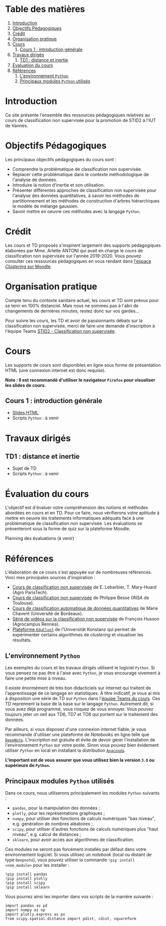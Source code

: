 
# Table des matières

1.  [Introduction](#org7ffb777)
2.  [Objectifs Pédagogiques](#orgef85acb)
3.  [Crédit](#org6eb5686)
4.  [Organisation pratique](#org7e2e7f7)
5.  [Cours](#orgdac92c1)
    1.  [Cours 1 : introduction générale](#org82483bd)
6.  [Travaux dirigés](#orgc0500d8)
    1.  [TD1 : distance et inertie](#org8cdbab3)
7.  [Évaluation du cours](#org8b7b6c3)
8.  [Références](#org3af4966)
    1.  [L'environnement `Python`](#orgf1373f9)
    2.  [Principaux modules `Python` utilisés](#orgc770e73)



<a id="org7ffb777"></a>

# Introduction

Ce site présente l'ensemble des ressources pédagogiques relatives au cours de classification non
supervisée pour la promotion de STID2 à l'IUT de Vannes.


<a id="orgef85acb"></a>

# Objectifs Pédagogiques

Les principaux objectifs pédagogiques du cours sont :

-   Comprendre la problématique de classification non supervisée.
-   Replacer cette problématique dans le contexte méthodologique de l'analyse de données.
-   Introduire la notion d'inertie et son utilisation.
-   Présenter différentes approches de classification non supervisée pour l'analyse des données
    quantitatives, à savoir les méthodes de partitionnement et les méthodes de construction d'arbres hiérarchiques
    le modèle de mélange gaussien.
-   Savoir mettre en oeuvre ces méthodes avec la langage `Python`.


<a id="org6eb5686"></a>

# Crédit

Les cours et TD proposés s'inspirent largement des supports pédagogiques élaborées par Mme. Arlette
ANTONI qui avait en charge le cours de classification non supervisée sur l'année 2019-2020. Vous
pouvez consulter ces ressources pédagogiques en vous rendant dans [l'espace *Clustering* sur Moodle](https://moodle.univ-ubs.fr/course/view.php?id=3596).


<a id="org7e2e7f7"></a>

# Organisation pratique

Compte tenu du contexte sanitaire actuel, les cours et TD sont prévus pour se tenir en 100%
distanciel. Mais nous ne sommes pas à l'abri de changements de dernières minutes, restez donc sur
vos gardes&#x2026;

Pour suivre les cours, les TD et avoir de passionnants débats sur la classification non supervisée, merci de
faire une demande d'inscription à l'équipe Teams [STID2 - Classification non
supervisée](https://teams.microsoft.com/l/team/19%3a541fb9397ced490aab1776de0de9202f%40thread.tacv2/conversations?groupId=775ce021-bec5-4bc8-9892-4854cd178be3&tenantId=2fbd12a9-cbb9-49a2-9612-7af4096a6529).


<a id="orgdac92c1"></a>

# Cours

Les supports de cours sont disponibles en ligne sous forme de présentation HTML (une connexion internet est
donc requise).

**Note : Il est recommandé d'utiliser le navigateur `Firefox` pour visualiser les slides de cours.**


<a id="org82483bd"></a>

## Cours 1 : introduction générale

-   [Slides HTML](https://roland-donat.github.io/cours-class-non-sup/cours/C1%20-%20Introduction%20g%C3%A9n%C3%A9rale/c1_intro.html)
-   Scripts `Python` : à venir


<a id="orgc0500d8"></a>

# Travaux dirigés


<a id="org8cdbab3"></a>

## TD1 : distance et inertie

-   Sujet de TD
-   Scripts `Python` : à venir


<a id="org8b7b6c3"></a>

# Évaluation du cours

L'objectif est d'évaluer votre compréhension des notions et méthodes abordées en cours et
en TD. Pour ce faire, nous vérifierons votre aptitude à mettre en oeuvre les traitements
informatiques adéquats face à une problématique de classification non supervisée. Les évaluations se
présenteront sous la forme de quiz sur la plateforme Moodle. 

Planning des évaluations (à venir)


<a id="org3af4966"></a>

# Références

L'élaboration de ce cours s'est appuyée sur de nombreuses références. Voici mes principales sources
d'inspiration :

-   [Cours de classification non supervisée](http://www2.agroparistech.fr/IMG/pdf/ClassificationNonSupervisee-AgroParisTech.pdf) de E. Lebarbier, T. Mary-Huard (Agro ParisTech).
-   [Cours de classification non supervisée](https://www.math.univ-toulouse.fr/~besse/Wikistat/pdf/st-m-explo-classif.pdf) de Philippe Besse (INSA de Toulouse).
-   [Cours de classification automatique de données quantitatives](http://www.math.u-bordeaux.fr/~mchave100p/wordpress/wp-content/uploads/2013/10/cours_classif_quanti.pdf) de Marie Chavent (Université de Bordeaux).
-   [Série de vidéos sur la classification non supervisée](https://www.youtube.com/watch?v=SE_4dLh5vXY) de François Husson (Agrocampus Rennes).
-   [Plateforme `EduClust`](https://educlust.dbvis.de) de l'Universität Konstanz qui permet de expérimenter certains algorithmes de
    *clustering* et visualiser les résultats.


<a id="orgf1373f9"></a>

## L'environnement `Python`

Les exemples du cours et les travaux dirigés utilisent le logiciel `Python`. Si vous pensez ne pas
être à l'aise avec `Python`, je vous encourage vivement à faire une petite mise à niveau.

Il existe énormément de très bon didacticiels sur internet qui traitent de l'apprentissage de ce
langage en statistiques. À titre indicatif, je vous ai mis à disposition une série de TD sur
`Python` dans l'[équipe Teams du cours](https://teams.microsoft.com/_#/school/files/G%C3%A9n%C3%A9ral?threadId=19%3A541fb9397ced490aab1776de0de9202f%40thread.tacv2&ctx=channel&context=Python%2520-%2520les%2520bases&rootfolder=%252Fsites%252FSTID2-Classificationnonsupervise%252FSupports%2520de%2520cours%252FPython%2520-%2520les%2520bases). Ces TD reprennent la base de la base sur le langage
`Python`. Autrement dit, si vous avez déjà programmé, vous risquez de vous ennuyer. Vous pouvez
toujours jeter un oeil aux TD6, TD7 et TD8 qui portent sur le traitement des données.

Par ailleurs, si vous disposez d'une connexion internet fiable, je vous recommande d'utiliser une
plateforme de *Notebooks* en ligne telle que [`DeepNote`](https://deepnote.com). L'inscription est gratuite et évite de
devoir gérer l'installation de l'environnement `Python` sur votre poste. 
Sinon vous pouvez bien évidement utiliser `Python` en local en installant la distribution
[`Anaconda`](https://www.anaconda.com/products/individual). 

**L'important est de vous assurer que vous utilisez bien la version `3.8` ou supérieure de `Python`.**


<a id="orgc770e73"></a>

## Principaux modules `Python` utilisés

Dans ce cours, nous utiliserons principalement les modules `Python` suivants :

-   `pandas`, pour la manipulation des données ;
-   `plotly`, pour les représentations graphiques ;
-   `numpy`, pour utiliser des fonctions de calculs numériques "bas niveau", e.g. génération de
    nombres aléatoires ;
-   `scipy`, pour utiliser d'autres fonctions de calculs numériques plus "haut niveau", e.g. calcul de
    distances ;
-   `sklearn`, pour avoir accès aux algorithmes de classification.

Ces modules ne seront pas forcément installés par défaut dans votre environnement logiciel. Si vous
utilisez un *notebook* (local ou distant de type `Deepnote`), vous pouvez utiliser la commande `!pip
install <nom_module>` pour les installer : 

    !pip install pandas
    !pip install plotly
    !pip install scipy
    !pip install sklearn

Vous pourrez ainsi les importer dans vos scripts de la manière suivante :

    import pandas as pd
    import numpy as np
    import plotly.express as px
    from scipy.spatial.distance import pdist, cdist, squareform


